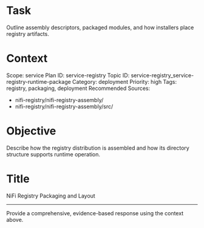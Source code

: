 # Task
Outline assembly descriptors, packaged modules, and how installers place registry artifacts.

# Context
Scope: service
Plan ID: service-registry
Topic ID: service-registry_service-registry-runtime-package
Category: deployment
Priority: high
Tags: registry, packaging, deployment
Recommended Sources:
- nifi-registry/nifi-registry-assembly/
- nifi-registry/nifi-registry-assembly/src/

# Objective
Describe how the registry distribution is assembled and how its directory structure supports runtime operation.

# Title
NiFi Registry Packaging and Layout

---

Provide a comprehensive, evidence-based response using the context above.
